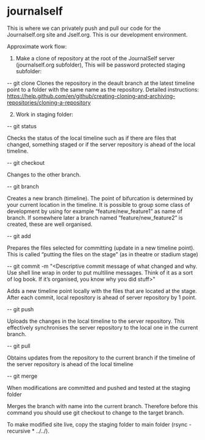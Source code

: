 # journalself

This is where we can privately push and pull our code for the Journalself.org site and Jself.org. This is our development environment.

Approximate work flow:

1. Make a clone of repository at the root of the JournalSelf server (journalself.org subfolder), This will be password protected staging subfolder:

-- git clone <repository URL>
Clones the repository in the deault branch at the latest timeline point to a folder with the same name as the repository.
Detailed instructions: https://help.github.com/en/github/creating-cloning-and-archiving-repositories/cloning-a-repository

2. Work in staging folder:

-- git status

Checks the status of the local timeline such as if there are files that changed, something staged or if the server repository is ahead of the local timeline.

-- git checkout <branch name>

Changes to the other branch.

-- git branch <branch name>

Creates a new branch (timeline). The point of bifurcation is determined by your current location in the timeline. It is possible to group some class of development by using for example “feature/new_feature1” as name of branch. If somewhere later a branch named “feature/new_feature2” is created, these are well organised.

-- git add <files>
  
Prepares the files selected for committing (update in a new timeline point). This is called “putting the files on the stage” (as in theatre or stadium stage)
  
-- git commit -m "<Descriptive commit message of what changed and why. Use shell line wrap in order to put multiline messages. Think of it as a sort of log book. If it’s organised, you know why you did stuff>"

Adds a new timeline point locally with the files that are located at the stage. After each commit, local repository is ahead of server repository by 1 point.

-- git push

Uploads the changes in the local timeline to the server repository. This effectively synchronises the server repository to the local one in the current branch.

-- git pull

Obtains updates from the repository to the current branch if the timeline of the server repository is ahead of the local timeline

-- git merge <branch name>

When modifications are committed and pushed and tested at the staging folder

Merges the branch with name <branch name> into the current branch. Therefore before this command you should use git checkout to change to the target branch.

To make modified site live, copy the staging folder to main folder (rsync -recursive * ../../).
